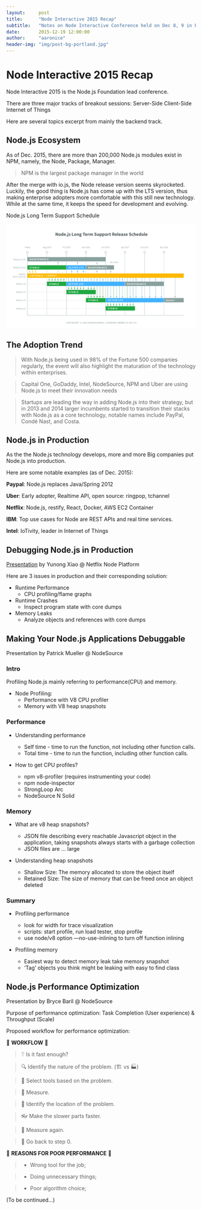 ```yaml
---
layout:     post
title:      "Node Interactive 2015 Recap"
subtitle:   "Notes on Node Interactive Conference held on Dec 8, 9 in Portland, OR"
date:       2015-12-19 12:00:00
author:     "aaronice"
header-img: "img/post-bg-portland.jpg"
---
```



# Node Interactive 2015 Recap

Node Interactive 2015 is the Node.js Foundation lead conference.

There are three major tracks of breakout sessions: Server-Side Client-Side Internet of Things

Here are several topics excerpt from mainly the backend track.


## Node.js Ecosystem

As of Dec. 2015, there are more than 200,000 Node.js modules exist in NPM, namely, the Node,  Package, Manager.

> NPM is the largest package manager in the world

After the merge with io.js, the Node release version seems skyrocketed. Luckily, the good thing is Node.js has come up with the LTS version, thus making enterprise adopters more comfortable with this still new technology. While at the same time, it keeps the speed for development and evolving.

Node.js Long Term Support Schedule

![](/img/node-interactive/Node_Interactive_2015_LTS.jpg)


## The Adoption Trend

> With Node.js being used in 98% of the Fortune 500 companies regularly, the event will also highlight the maturation of the technology within enterprises.

> Capital One, GoDaddy, Intel, NodeSource, NPM and Uber are using Node.js to meet their innovation needs

> Startups are leading the way in adding Node.js into their strategy, but in 2013 and 2014 larger incumbents started to transition their stacks with Node.js as a core technology, notable names include PayPal, Condé Nast, and Costa.


## Node.js in Production

As the the Node.js technology develops, more and more Big companies put Node.js into production.

Here are some notable examples (as of Dec. 2015):

**Paypal**: Node.js replaces Java/Spring 2012

**Uber**: Early adopter, Realtime API, open source: ringpop, tchannel

**Netflix**: Node.js, restify, React, Docker, AWS EC2 Container

**IBM**: Top use cases for Node are REST APIs and real time services.

**Intel**: IoTivity, leader in Internet of Things


## Debugging Node.js in Production

[Presentation](http://www.slideshare.net/yunongx/node-interactive-debugging-nodejs-in-production) by Yunong Xiao @ Netflix Node Platform


Here are 3 issues in production and their corresponding solution:

* Runtime Performance
    * CPU profiling/flame graphs
* Runtime Crashes
    * Inspect program state with core dumps
* Memory Leaks
    * Analyze objects and references with core dumps


## Making Your Node.js Applications Debuggable

Presentation by Patrick Mueller @ NodeSource

### Intro

Profiling Node.js mainly referring to performance(CPU) and memory.

* Node Profiling:
    * Performance with V8 CPU profiler
    * Memory with V8 heap snapshots

### Performance
* Understanding performance
    * Self time - time to run the function, not including other function calls.
    * Total time - time to run the function, including other function calls.

* How to get CPU profiles?
    * npm v8-profiler (requires instrumenting your code)
    * npm node-inspector
    * StrongLoop Arc
    * NodeSource N Solid

### Memory
* What are v8 heap snapshots?
    * JSON file describing every reachable Javascript object in the application, taking snapshots always starts with a garbage collection
    * JSON files are … large

* Understanding heap snapshots
    * Shallow Size: The memory allocated to store the object itself
    * Retained Size: The size of memory that can be freed once an object deleted

### Summary
* Profiling performance
    * look for width for trace visualization
    * scripts: start profile, run load tester, stop profile
    * use node/v8 option —no-use-inlining to turn off function inlining

* Profiling memory
    * Easiest way to detect memory leak take memory snapshot
    * ‘Tag’ objects you think might be leaking with easy to find class

## Node.js Performance Optimization

Presentation by Bryce Baril @ NodeSource

Purpose of performance optimization: Task Completion (User experience) & Throughput (Scale)

Proposed workflow for performance optimization:

📝 **WORKFLOW** 📝

>❔ Is it fast enough?

>🔍 Identify the nature of the problem. (🏗 vs 🏭)

>🔬 Select tools based on the problem.

>📐 Measure.

>📍 Identify the location of the problem.

>👓 Make the slower parts faster.

>📐 Measure again.

>🔁 Go back to step 0.


💩 **REASONS FOR POOR PERFORMANCE** 💩

> * Wrong tool for the job;

> * Doing unnecessary things;

> * Poor algorithm choice;


(To be continued...)
